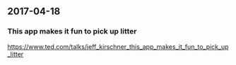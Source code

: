 ## 2017-04-18

### This app makes it fun to pick up litter

https://www.ted.com/talks/jeff_kirschner_this_app_makes_it_fun_to_pick_up_litter
